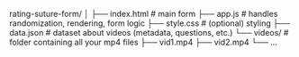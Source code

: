 rating-suture-form/
│
├── index.html        # main form
├── app.js            # handles randomization, rendering, form logic
├── style.css         # (optional) styling
├── data.json         # dataset about videos (metadata, questions, etc.)
└── videos/           # folder containing all your mp4 files
    ├── vid1.mp4
    ├── vid2.mp4
    └── ...
